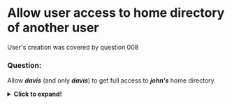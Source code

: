 # Allow user access to home directory of another user

User's creation was covered by question 008 

### Question:
Allow ***davis*** (and only ***davis***) to get full access to ***john's*** home directory.

<details>
  <summary><b>Click to expand!</b></summary>

### Answer:

* Usually the system operates only on file/folder user owner and group owner. The default settings for users is that the files and
folders created by that user are given ownership (user and group) of the creating user. 

* This question is somehow problematic to me. From the way it is constructed it seems that simple:

```
chown -R davis:davis /home/john
chmod -R 700 /home/john 
```

should suffice. 

* In order to extend the possibility to add additional users to be able to operate on folders and files there is a concept of
**ACL**. They are set using the command **setfacl**.

* In the given case we can use below command to achieve what we want (however this **adds** the ownership not **replaces** it)   

```
setfacl -R -m u:davis:rwx /home/john
```

* To check what is the status of **ACLs** on the file/home we use ***getfacl /home/john***.

* Above commands are changing existing files and folders (with ***-R*** making it recursive). However if we want to make it applicable to the 
  new files and folders there must be ***d:*** (default) prefix used. So the final command should look like:
  
 ```
 setfacl -R -m d:u:davis:rwx /home/john
 ```


### Additional comment:

**ACLs** are indicated by the **'+'** (plus) sign at the end of the owning folder (this is the listing from ***/home*** folder):
```
drwxrwx---+  7 davis   davis    176 Jun 27 16:23 john
```

For the partition to be able to use **ACLs** it must be mounted with ***acl mount*** property

Removal of **ACLs** is achieved also via ***setfacl*** command but with proper flag (see man pages for examples)

</details>
